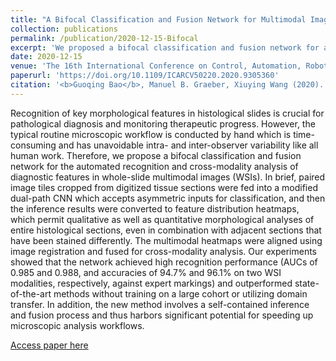```yaml
---
title: "A Bifocal Classification and Fusion Network for Multimodal Image Analysis in Histopathology"
collection: publications
permalink: /publication/2020-12-15-Bifocal
excerpt: 'We proposed a bifocal classification and fusion network for analysis of pathology images'
date: 2020-12-15
venue: 'The 16th International Conference on Control, Automation, Robotics and Vision'
paperurl: 'https://doi.org/10.1109/ICARCV50220.2020.9305360'
citation: '<b>Guoqing Bao</b>, Manuel B. Graeber, Xiuying Wang (2020). &quot;A Bifocal Classification and Fusion Network for Multimodal Image Analysis in Histopathology&quot; <i>International Conference on Control, Automation, Robotics and Vision</i> pp. 747-752, doi: 10.1109/ICARCV50220.2020.9305360'
---
```


Recognition of key morphological features in histological slides is crucial for pathological diagnosis and monitoring therapeutic progress. However, the typical routine microscopic workflow is conducted by hand which is time-consuming and has unavoidable intra- and inter-observer variability like all human work. Therefore, we propose a bifocal classification and fusion network for the automated recognition and cross-modality analysis of diagnostic features in whole-slide multimodal images (WSIs). In brief, paired image tiles cropped from digitized tissue sections were fed into a modified dual-path CNN which accepts asymmetric inputs for classification, and then the inference results were converted to feature distribution heatmaps, which permit qualitative as well as quantitative morphological analyses of entire histological sections, even in combination with adjacent sections that have been stained differently. The multimodal heatmaps were aligned using image registration and fused for cross-modality analysis. Our experiments showed that the network achieved high recognition performance (AUCs of 0.985 and 0.988, and accuracies of 94.7% and 96.1% on two WSI modalities, respectively, against expert markings) and outperformed state-of-the-art methods without training on a large cohort or utilizing domain transfer. In addition, the new method involves a self-contained inference and fusion process and thus harbors significant potential for speeding up microscopic analysis workflows.

[Access paper here](https://doi.org/10.1109/ICARCV50220.2020.9305360)


